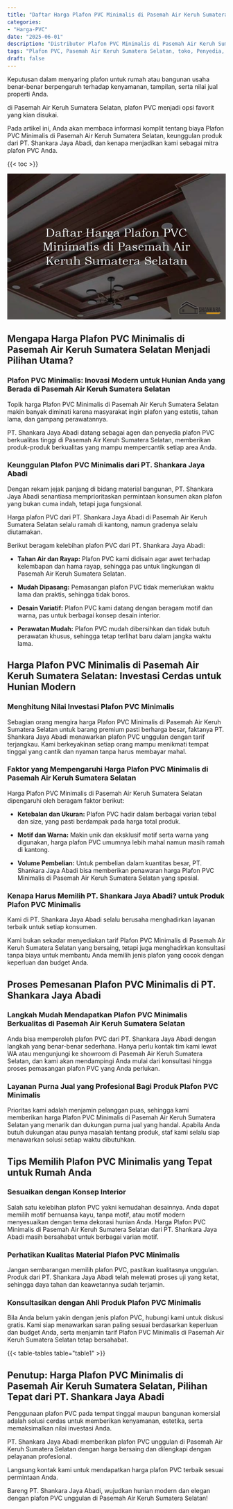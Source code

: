 ```yaml
---
title: "Daftar Harga Plafon PVC Minimalis di Pasemah Air Keruh Sumatera Selatan"
categories: 
- "Harga-PVC"
date: "2025-06-01"
description: "Distributor Plafon PVC Minimalis di Pasemah Air Keruh Sumatera Selatan untuk hunian, kantor, dan gerai. Produk unggulan, pilihan motif, pilihan warna menarik, beserta layanan pemasangan oleh tenaga ahli ahli serta garansi resmi!|Layanan penyediaan Plafon PVC Minimalis di Pasemah Air Keruh Sumatera Selatan untuk kebutuhan hunian, perkantoran, atau gerai, dengan material unggulan dan pemasangan oleh teknisi profesional serta jaminan resmi.|Pilihan Plafon PVC Minimalis di Pasemah Air Keruh Sumatera Selatan yang terbukti bagi hunian, office, dan ritel, bersama material unggulan dan pemasangan ditangani oleh tim profesional serta jaminan resmi.|Penyediaan Plafon PVC Minimalis di Pasemah Air Keruh Sumatera Selatan bagi tempat tinggal, perkantoran, dan toko, dengan produk terbaik dan pemasangan oleh teknisi berpengalaman, dilengkapi dengan garansi resmi.}"
tags: "Plafon PVC, Pasemah Air Keruh Sumatera Selatan, toko, Penyedia, distributor"
draft: false
---
```


Keputusan dalam menyaring plafon untuk rumah atau bangunan usaha benar-benar berpengaruh terhadap kenyamanan, tampilan, serta nilai jual properti Anda.

di Pasemah Air Keruh Sumatera Selatan, plafon PVC menjadi opsi favorit yang kian disukai.

Pada artikel ini, Anda akan membaca informasi komplit tentang biaya Plafon PVC Minimalis di Pasemah Air Keruh Sumatera Selatan, keunggulan produk dari PT. Shankara Jaya Abadi, dan kenapa menjadikan kami sebagai mitra plafon PVC Anda.

{{< toc >}}

![Daftar Harga Plafon PVC Minimalis di Pasemah Air Keruh Sumatera Selatan](/images/Harga-PVC/Daftar-Harga-Plafon-PVC-Minimalis-di-Pasemah-Air-Keruh-Sumatera-Selatan.png)


## Mengapa Harga Plafon PVC Minimalis di Pasemah Air Keruh Sumatera Selatan Menjadi Pilihan Utama?

### Plafon PVC Minimalis: Inovasi Modern untuk Hunian Anda yang Berada di Pasemah Air Keruh Sumatera Selatan

Topik harga Plafon PVC Minimalis di Pasemah Air Keruh Sumatera Selatan makin banyak diminati karena masyarakat ingin plafon yang estetis, tahan lama, dan gampang perawatannya.

PT. Shankara Jaya Abadi datang sebagai agen dan penyedia plafon PVC berkualitas tinggi di Pasemah Air Keruh Sumatera Selatan, memberikan produk-produk berkualitas yang mampu mempercantik setiap area Anda.

### Keunggulan Plafon PVC Minimalis dari PT. Shankara Jaya Abadi

Dengan rekam jejak panjang di bidang material bangunan, PT. Shankara Jaya Abadi senantiasa memprioritaskan permintaan konsumen akan plafon yang bukan cuma indah, tetapi juga fungsional.

Harga plafon PVC dari PT. Shankara Jaya Abadi di Pasemah Air Keruh Sumatera Selatan selalu ramah di kantong, namun gradenya selalu diutamakan.

Berikut beragam kelebihan plafon PVC dari PT. Shankara Jaya Abadi:

- **Tahan Air dan Rayap:** Plafon PVC kami didisain agar awet terhadap kelembapan dan hama rayap, sehingga pas untuk lingkungan di Pasemah Air Keruh Sumatera Selatan.

- **Mudah Dipasang:** Pemasangan plafon PVC tidak memerlukan waktu lama dan praktis, sehingga tidak boros.

- **Desain Variatif:** Plafon PVC kami datang dengan beragam motif dan warna, pas untuk berbagai konsep desain interior.

- **Perawatan Mudah:** Plafon PVC mudah dibersihkan dan tidak butuh perawatan khusus, sehingga tetap terlihat baru dalam jangka waktu lama.

## Harga Plafon PVC Minimalis di Pasemah Air Keruh Sumatera Selatan: Investasi Cerdas untuk Hunian Modern

### Menghitung Nilai Investasi Plafon PVC Minimalis

Sebagian orang mengira harga Plafon PVC Minimalis di Pasemah Air Keruh Sumatera Selatan untuk barang premium pasti berharga besar, faktanya PT. Shankara Jaya Abadi menawarkan plafon PVC unggulan dengan tarif terjangkau. Kami berkeyakinan setiap orang mampu menikmati tempat tinggal yang cantik dan nyaman tanpa harus membayar mahal.

### Faktor yang Mempengaruhi Harga Plafon PVC Minimalis di Pasemah Air Keruh Sumatera Selatan

Harga Plafon PVC Minimalis di Pasemah Air Keruh Sumatera Selatan dipengaruhi oleh beragam faktor berikut:

- **Ketebalan dan Ukuran:** Plafon PVC hadir dalam berbagai varian tebal dan size, yang pasti berdampak pada harga total produk.

- **Motif dan Warna:** Makin unik dan eksklusif motif serta warna yang digunakan, harga plafon PVC umumnya lebih mahal namun masih ramah di kantong.

- **Volume Pembelian:** Untuk pembelian dalam kuantitas besar, PT. Shankara Jaya Abadi bisa memberikan penawaran harga Plafon PVC Minimalis di Pasemah Air Keruh Sumatera Selatan yang spesial.

### Kenapa Harus Memilih PT. Shankara Jaya Abadi? untuk Produk Plafon PVC Minimalis

Kami di PT. Shankara Jaya Abadi selalu berusaha menghadirkan layanan terbaik untuk setiap konsumen.

Kami bukan sekadar menyediakan tarif Plafon PVC Minimalis di Pasemah Air Keruh Sumatera Selatan yang bersaing, tetapi juga menghadirkan konsultasi tanpa biaya untuk membantu Anda memilih jenis plafon yang cocok dengan keperluan dan budget Anda.

## Proses Pemesanan Plafon PVC Minimalis di PT. Shankara Jaya Abadi

### Langkah Mudah Mendapatkan Plafon PVC Minimalis Berkualitas di Pasemah Air Keruh Sumatera Selatan

Anda bisa memperoleh plafon PVC dari PT. Shankara Jaya Abadi dengan langkah yang benar-benar sederhana. Hanya perlu kontak tim kami lewat WA atau mengunjungi ke showroom di Pasemah Air Keruh Sumatera Selatan, dan kami akan mendampingi Anda mulai dari konsultasi hingga proses pemasangan plafon PVC yang Anda perlukan.

### Layanan Purna Jual yang Profesional Bagi Produk Plafon PVC Minimalis

Prioritas kami adalah menjamin pelanggan puas, sehingga kami memberikan harga Plafon PVC Minimalis di Pasemah Air Keruh Sumatera Selatan yang menarik dan dukungan purna jual yang handal. Apabila Anda butuh dukungan atau punya masalah tentang produk, staf kami selalu siap menawarkan solusi setiap waktu dibutuhkan.

## Tips Memilih Plafon PVC Minimalis yang Tepat untuk Rumah Anda

### Sesuaikan dengan Konsep Interior

Salah satu kelebihan plafon PVC yakni kemudahan desainnya. Anda dapat memilih motif bernuansa kayu, tanpa motif, atau motif modern menyesuaikan dengan tema dekorasi hunian Anda. Harga Plafon PVC Minimalis di Pasemah Air Keruh Sumatera Selatan dari PT. Shankara Jaya Abadi masih bersahabat untuk berbagai varian motif.

### Perhatikan Kualitas Material Plafon PVC Minimalis

Jangan sembarangan memilih plafon PVC, pastikan kualitasnya unggulan. Produk dari PT. Shankara Jaya Abadi telah melewati proses uji yang ketat, sehingga daya tahan dan keawetannya sudah terjamin.

### Konsultasikan dengan Ahli Produk Plafon PVC Minimalis

Bila Anda belum yakin dengan jenis plafon PVC, hubungi kami untuk diskusi gratis. Kami siap menawarkan saran paling sesuai berdasarkan keperluan dan budget Anda, serta menjamin tarif Plafon PVC Minimalis di Pasemah Air Keruh Sumatera Selatan tetap bersahabat.

{{< table-tables table="table1" >}}

## Penutup: Harga Plafon PVC Minimalis di Pasemah Air Keruh Sumatera Selatan, Pilihan Tepat dari PT. Shankara Jaya Abadi

Penggunaan plafon PVC pada tempat tinggal maupun bangunan komersial adalah solusi cerdas untuk memberikan kenyamanan, estetika, serta memaksimalkan nilai investasi Anda.

PT. Shankara Jaya Abadi memberikan plafon PVC unggulan di Pasemah Air Keruh Sumatera Selatan dengan harga bersaing dan dilengkapi dengan pelayanan profesional.

Langsung kontak kami untuk mendapatkan harga plafon PVC terbaik sesuai permintaan Anda.

Bareng PT. Shankara Jaya Abadi, wujudkan hunian modern dan elegan dengan plafon PVC unggulan di Pasemah Air Keruh Sumatera Selatan!